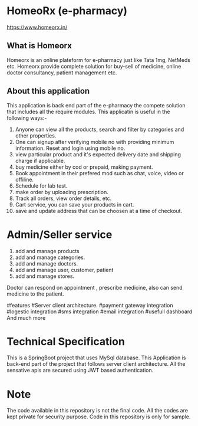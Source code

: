 # HomeoRx (e-pharmacy)
https://www.homeorx.in/

## What is Homeorx
Homeorx is an online plateform for e-pharmacy just like Tata 1mg, NetMeds etc. Homeorx provide complete solution for buy-sell of medicine, online doctor consultancy, patient management etc.

## About this application
This application is back end part of the e-pharmacy the compete solution that includes all the require modules. 
This applicatin is useful in the following ways:-
1) Anyone can view all the products, search and filter by categories and other properties. 
2) One can signup after verifying mobile no with providing minimum information. Reset and login using mobile no. 
3) view particular product and it's expected delivery date and shipping charge if applicable. 
4) buy medicine either by cod or prepaid, making payment.
5) Book appointment in their prefered mod such as chat, voice, video or offiline. 
6) Schedule for lab test. 
7) make order by uploading prescription. 
8) Track all orders, view order details, etc. 
9) Cart service, you can save your products in cart. 
10) save and update address that can be choosen at a time of checkout. 


# Admin/Seller service
1) add and manage products
2) add and manage categories. 
3) add and manage doctors. 
4) add and manage user, customer, patient
5) add and manage stores. 


Doctor can respond on appointment , prescribe medicine, also can send medicine to the patient. 

#features
#Server client architecture. 
#payment gateway integration
#logestic integration
#sms integration 
#email integration
#usefull dashboard 
And much more

# Technical Specification
This is a SpringBoot project that uses MySql database. This Application is back-end part of the project that follows server client architecture.
All the sensative apis are secured using JWT based authentication.


# Note
The code available in this repository is not the final code. All the codes are kept private for security purpose. Code in this repository is only for sample.

